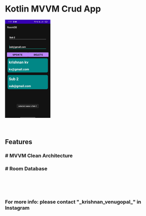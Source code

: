 
<h1>Kotlin MVVM Crud App</h1>

<body>

<img src ="Screenshots/img1.jpeg" width="150"/>

</div>
</body>
</html>


</br>
</br>
</br>

<h2>Features</h2>

<h3># MVVM Clean Architecture</h3>
<h3># Room Database</h3>

<br/>
<br/>
</br>

<h3>For more info: please contact "_krishnan_venugopal_" in Instagram</h3>

